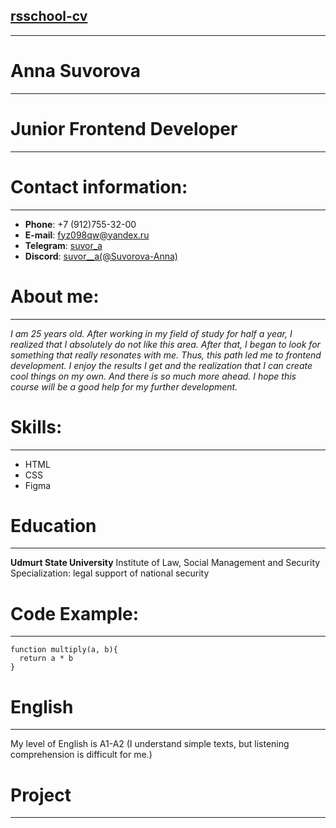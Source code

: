 ## [rsschool-cv]()
***
# Anna Suvorova
---
# Junior Frontend Developer
---
# Contact information:
---
* __Phone__: +7 (912)755-32-00
* __E-mail__: fyz098qw@yandex.ru
* __Telegram__: [suvor_a](https://t.me/suvor_a)
* __Discord__: [suvor__a(@Suvorova-Anna)]()
# About me:
---
_I am 25 years old. After working in my field of study for half a year, I realized that I absolutely do not like this area. After that, I began to look for something that really resonates with me. 
Thus, this path led me to frontend development. I enjoy the results I get and the realization that I can create cool things on my own. And there is so much more ahead. I hope this course will be a 
good help for my further development._ 

# Skills:
---
- HTML
- CSS
- Figma
# Education
---
__Udmurt State University__
Institute of Law, Social Management and Security
Specialization: legal support of national security
# Code Example:
---
```
function multiply(a, b){
  return a * b
}
```
# English
---
My level of English is A1-A2 (I understand simple texts, but listening comprehension is difficult for me.)
# Project
---
[]()
